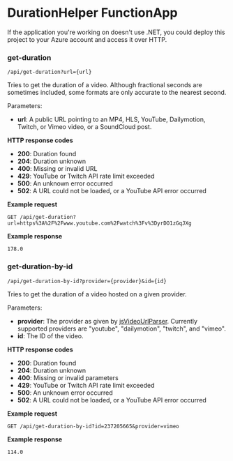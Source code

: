 # DurationHelper FunctionApp

If the application you're working on doesn't use .NET, you could deploy this project to your Azure account and access it over HTTP.

### get-duration

    /api/get-duration?url={url}

Tries to get the duration of a video. Although fractional seconds are sometimes included, some formats are only accurate to the nearest second.

Parameters:

* **url**: A public URL pointing to an MP4, HLS, YouTube, Dailymotion, Twitch, or Vimeo video, or a SoundCloud post.

**HTTP response codes**

* **200**: Duration found
* **204**: Duration unknown
* **400**: Missing or invalid URL
* **429**: YouTube or Twitch API rate limit exceeded
* **500**: An unknown error occurred
* **502**: A URL could not be loaded, or a YouTube API error occurred

**Example request**

    GET /api/get-duration?url=https%3A%2F%2Fwww.youtube.com%2Fwatch%3Fv%3DyrDO1zGqJXg

**Example response**

    178.0

### get-duration-by-id

    /api/get-duration-by-id?provider={provider}&id={id}

Tries to get the duration of a video hosted on a given provider.

Parameters:

* **provider**: The provider as given by [jsVideoUrlParser](https://github.com/Zod-/jsVideoUrlParser). Currently supported providers are "youtube", "dailymotion", "twitch", and "vimeo".
* **id**: The ID of the video.

**HTTP response codes**

* **200**: Duration found
* **204**: Duration unknown
* **400**: Missing or invalid parameters
* **429**: YouTube or Twitch API rate limit exceeded
* **500**: An unknown error occurred
* **502**: A URL could not be loaded, or a YouTube API error occurred

**Example request**

    GET /api/get-duration-by-id?id=237205665&provider=vimeo

**Example response**

    114.0
